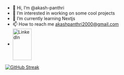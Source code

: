 - 👋 Hi, I’m @akash-panthri
- 👀 I’m interested in working on some cool projects
- 🌱 I’m currently learning Nextjs
- 📫 How to reach me akashpanthri2000@gmail.com
-  <a href="https://www.linkedin.com/in/akash-panthri/" target="_blank"> <img align="center" src='https://upload.wikimedia.org/wikipedia/commons/b/b1/LinkedIn_Logo_2013_%282%29.svg' alt="LinkedIn" width="60" height="100" />
</a>

<!---
akash-panthri/akash-panthri is a ✨ special ✨ repository because its `README.md` (this file) appears on your GitHub profile.
You can click the Preview link to take a look at your changes.
--->
[![GitHub Streak](https://streak-stats.demolab.com/?user=akash-panthri)](https://git.io/streak-stats)
